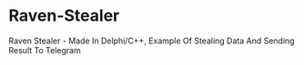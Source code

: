 # Raven-Stealer
Raven Stealer - Made In Delphi/C++, Example Of Stealing Data And Sending Result To Telegram
